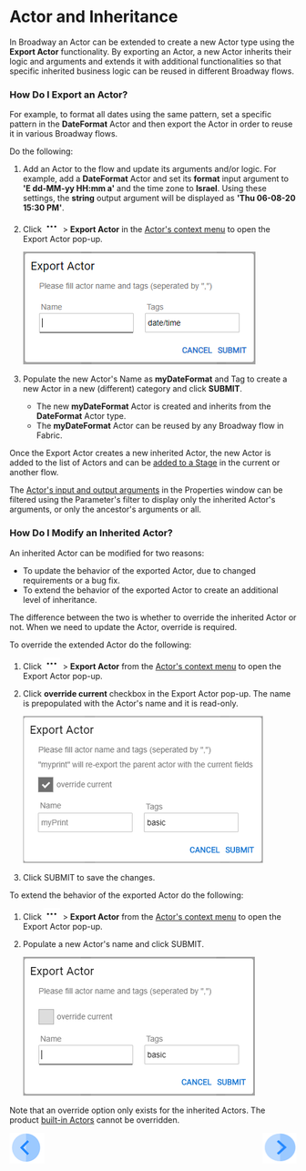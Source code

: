# Actor and Inheritance

In Broadway an Actor can be extended to create a new Actor type using the **Export Actor** functionality. By exporting an Actor, a new Actor inherits their logic and arguments and extends it with additional functionalities so that specific inherited business logic can be reused in different Broadway flows.  

### How Do I Export an Actor?

For example, to format all dates using the same pattern, set a specific pattern in the **DateFormat** Actor and then export the Actor in order to reuse it in various Broadway flows. 

Do the following:

1. Add an Actor to the flow and update its arguments and/or logic. For example, add a **DateFormat**  Actor and set its **format** input argument to **'E  dd-MM-yy HH:mm a'** and the time zone to **Israel**. Using these settings, the **string** output argument will be displayed as **'Thu  06-08-20 15:30 PM'**.

2. Click ![dots](images/99_19_dots.PNG) > **Export Actor** in the [Actor's context menu](18_broadway_flow_window.md#actor-context-menu) to open the Export Actor pop-up.

   ![export](images/99_06_export_1.PNG)

3. Populate the new Actor's Name as **myDateFormat** and Tag to create a new Actor in a new (different) category and click **SUBMIT**. 
   - The new **myDateFormat** Actor is created and inherits from the **DateFormat** Actor type.
   - The **myDateFormat** Actor can be reused by any Broadway flow in Fabric.



Once the Export Actor creates a new inherited Actor, the new Actor is added to the list of Actors and can be [added to a Stage](03_broadway_actor.md#how-do-i-add-actor-to-stage) in the current or another flow.

The [Actor's input and output arguments](03_broadway_actor_window.md#properties-overview) in the Properties window can be filtered using the Parameter's filter to display only the inherited Actor's arguments, or only the ancestor's arguments or all.
 

### How Do I Modify an Inherited Actor?

An inherited Actor can be modified for two reasons:

- To update the behavior of the exported Actor, due to changed requirements or a bug fix. 
- To extend the behavior of the exported Actor to create an additional level of inheritance.

The difference between the two is whether to override the inherited Actor or not.  When we need to update the Actor, override is required. 

To override the extended Actor do the following:

1. Click ![dots](images/99_19_dots.PNG) > **Export Actor** from the [Actor's context menu](18_broadway_flow_window.md#actor-context-menu) to open the Export Actor pop-up.

2. Click **override current** checkbox in the Export Actor pop-up. The name is prepopulated with the Actor's name and it is read-only.

   ![export](images/99_06_export_2.PNG)

3. Click SUBMIT to save the changes.

To extend the behavior of the exported Actor do the following:

1. Click ![dots](images/99_19_dots.PNG) > **Export Actor** from the [Actor's context menu](18_broadway_flow_window.md#actor-context-menu) to open the Export Actor pop-up.

2. Populate a new Actor's name and click SUBMIT.

   ![export](images/99_06_export_3.PNG)



Note that an override option only exists for the inherited Actors. The product [built-in Actors](04_built_in_actor_types.md) cannot be overridden. 



[![Previous](/articles/images/Previous.png)](05_data_types.md)[<img align="right" width="60" height="54" src="/articles/images/Next.png">]()

